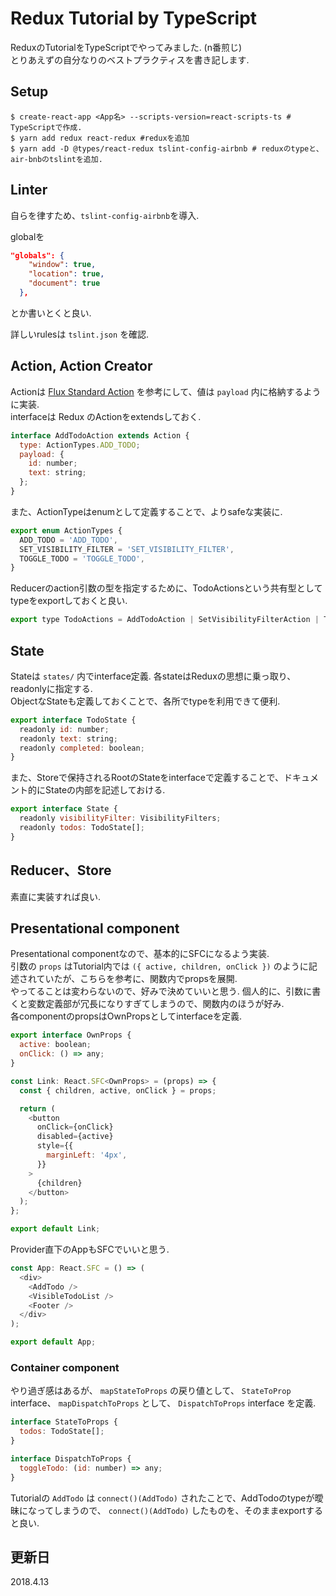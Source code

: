 # Redux Tutorial<TODO> by TypeScript
ReduxのTutorialをTypeScriptでやってみました. (n番煎じ)　  
とりあえずの自分なりのベストプラクティスを書き記します.


## Setup

```shell
$ create-react-app <App名> --scripts-version=react-scripts-ts # TypeScriptで作成.
$ yarn add redux react-redux #reduxを追加
$ yarn add -D @types/react-redux tslint-config-airbnb # reduxのtypeと、air-bnbのtslintを追加.
```

## Linter

自らを律すため、`tslint-config-airbnb`を導入.

globalを

```json
"globals": {
    "window": true,
    "location": true,
    "document": true
  },
```
とか書いとくと良い.   


詳しいrulesは `tslint.json` を確認.

## Action, Action Creator
Actionは [Flux Standard Action](https://github.com/redux-utilities/flux-standard-action) を参考にして、値は `payload` 内に格納するように実装.  
interfaceは Redux のActionをextendsしておく.

```js
interface AddTodoAction extends Action {
  type: ActionTypes.ADD_TODO;
  payload: {
    id: number;
    text: string;
  };
}
```

また、ActionTypeはenumとして定義することで、よりsafeな実装に.    


```js
export enum ActionTypes {
  ADD_TODO = 'ADD_TODO',
  SET_VISIBILITY_FILTER = 'SET_VISIBILITY_FILTER',
  TOGGLE_TODO = 'TOGGLE_TODO',
}

```

Reducerのaction引数の型を指定するために、TodoActionsという共有型としてtypeをexportしておくと良い.

```js
export type TodoActions = AddTodoAction | SetVisibilityFilterAction | ToggleTodoAction;
```


## State
Stateは `states/` 内でinterface定義. 各stateはReduxの思想に乗っ取り、readonlyに指定する.  
ObjectなStateも定義しておくことで、各所でtypeを利用できて便利.

```js
export interface TodoState {
  readonly id: number;
  readonly text: string;
  readonly completed: boolean;
}
```

また、Storeで保持されるRootのStateをinterfaceで定義することで、ドキュメント的にStateの内部を記述しておける.


```js
export interface State {
  readonly visibilityFilter: VisibilityFilters;
  readonly todos: TodoState[];
}
```

## Reducer、Store
素直に実装すれば良い.

## Presentational component
Presentational componentなので、基本的にSFCになるよう実装.  
引数の `props` はTutorial内では `({ active, children, onClick })` のように記述されていたが、こちらを参考に、関数内でpropsを展開.  
やってることは変わらないので、好みで決めていいと思う. 個人的に、引数に書くと変数定義部が冗長になりすぎてしまうので、関数内のほうが好み.  
各componentのpropsはOwnPropsとしてinterfaceを定義.

```js
export interface OwnProps {
  active: boolean;
  onClick: () => any;
}

const Link: React.SFC<OwnProps> = (props) => {
  const { children, active, onClick } = props;

  return (
    <button
      onClick={onClick}
      disabled={active}
      style={{
        marginLeft: '4px',
      }}
    >
      {children}
    </button>
  );
};

export default Link;
```

Provider直下のAppもSFCでいいと思う.

```js
const App: React.SFC = () => (
  <div>
    <AddTodo />
    <VisibleTodoList />
    <Footer />
  </div>
);

export default App;
```

### Container component
やり過ぎ感はあるが、 `mapStateToProps` の戻り値として、 `StateToProp` interface、 `mapDispatchToProps` として、 `DispatchToProps` interface を定義.

```js
interface StateToProps {
  todos: TodoState[];
}

interface DispatchToProps {
  toggleTodo: (id: number) => any;
}
```

Tutorialの `AddTodo` は `connect()(AddTodo)` されたことで、AddTodoのtypeが曖昧になってしまうので、 `connect()(AddTodo)` したものを、そのままexportすると良い.


## 更新日
2018.4.13

